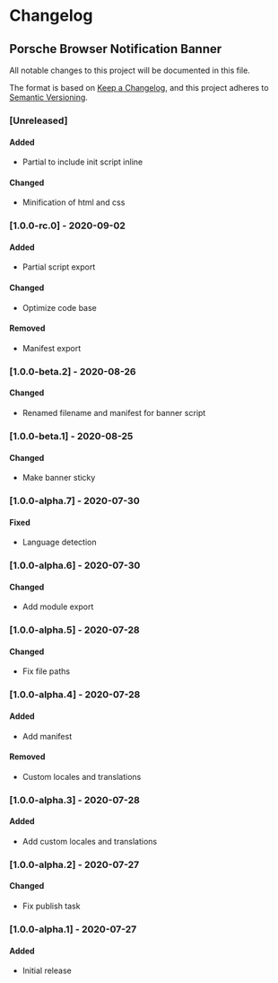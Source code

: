 # Changelog
 
## Porsche Browser Notification Banner
All notable changes to this project will be documented in this file.

The format is based on [Keep a Changelog](https://keepachangelog.com/en/1.0.0/),
and this project adheres to [Semantic Versioning](https://semver.org/spec/v2.0.0.html).

### [Unreleased]

#### Added
- Partial to include init script inline

#### Changed
- Minification of html and css

### [1.0.0-rc.0] - 2020-09-02

#### Added
- Partial script export

#### Changed
- Optimize code base

#### Removed
- Manifest export

### [1.0.0-beta.2] - 2020-08-26

#### Changed
- Renamed filename and manifest for banner script 

### [1.0.0-beta.1] - 2020-08-25

#### Changed
- Make banner sticky

### [1.0.0-alpha.7] - 2020-07-30

#### Fixed
- Language detection

### [1.0.0-alpha.6] - 2020-07-30

#### Changed
- Add module export

### [1.0.0-alpha.5] - 2020-07-28

#### Changed
- Fix file paths

### [1.0.0-alpha.4] - 2020-07-28

#### Added
- Add manifest

#### Removed
- Custom locales and translations

### [1.0.0-alpha.3] - 2020-07-28

#### Added
- Add custom locales and translations

### [1.0.0-alpha.2] - 2020-07-27

#### Changed
- Fix publish task

### [1.0.0-alpha.1] - 2020-07-27

#### Added
- Initial release
